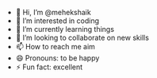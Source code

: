- 👋 Hi, I’m @mehekshaik
- 👀 I’m interested in coding
- 🌱 I’m currently learning things
- 💞️ I’m looking to collaborate on new skills
- 📫 How to reach me aim
- 😄 Pronouns: to be happy
- ⚡ Fun fact: excellent 

<!---
mehekshaik/mehekshaik is a ✨ special ✨ repository because its `README.md` (this file) appears on your GitHub profile.
You can click the Preview link to take a look at your changes.
--->
